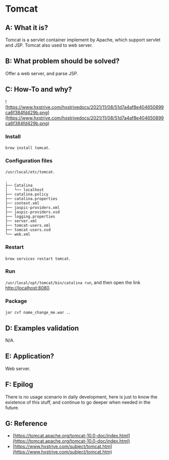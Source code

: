 # Tomcat


## A: What it is?

Tomcat is a servlet container implement by Apache, which support servlet and JSP. Tomcat also used to web server.


## B: What problem should be solved?

Offer a web server, and parse JSP.


## C: How-To and why?

![https://www.hxstrive.com/hxstrivedocs/2021/11/08/51d7a4af8e404650899ca6f384fd429b.png](https://www.hxstrive.com/hxstrivedocs/2021/11/08/51d7a4af8e404650899ca6f384fd429b.png)

### Install

`brew install tomcat`.

### Configuration files

`/usr/local/etc/tomcat`. 

```console
.
├── Catalina
│   └── localhost
├── catalina.policy
├── catalina.properties
├── context.xml
├── jaspic-providers.xml
├── jaspic-providers.xsd
├── logging.properties
├── server.xml
├── tomcat-users.xml
├── tomcat-users.xsd
└── web.xml
```

### Restart

`brew services restart tomcat`. 

### Run

`/usr/local/opt/tomcat/bin/catalina run`, and then open the link [http://localhost:8080](http://localhost:8080).

### Package

`jar cvf name_change_me.war .`.


## D: Examples validation

N/A.


## E: Application?

Web server.


## F: Epilog

There is no usage scenario in daily development, here is just to know the existence of this stuff, and continue to go deeper when needed in the future.


## G: Reference

- [https://tomcat.apache.org/tomcat-10.0-doc/index.html](https://tomcat.apache.org/tomcat-10.0-doc/index.html)
- [https://www.hxstrive.com/subject/tomcat.htm](https://www.hxstrive.com/subject/tomcat.htm)
